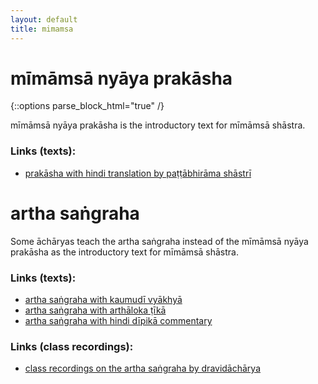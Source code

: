 ```yaml
---
layout: default
title: mimamsa
---
```


# mīmāmsā nyāya prakāsha

{::options parse_block_html="true" /}

mīmāmsā nyāya prakāsha is the introductory text for mīmāmsā shāstra.

### Links (texts):

- [prakāsha with hindi translation by paṭṭābhirāma shāstrī][np-ps]

[np-ps]: https://archive.org/details/MimamsaNyayaPrakashaPt.KamlapatiTripathi

# artha saṅgraha

Some āchāryas teach the artha saṅgraha instead of the mīmāmsā nyāya prakāsha
as the introductory text for mīmāmsā shāstra.

### Links (texts):

- [artha saṅgraha with kaumudī vyākhyā][as-k]
- [artha saṅgraha with arthāloka ṭīkā][as-k]
- [artha saṅgraha with hindi dīpikā commentary][as-d]

[as-d]: https://archive.org/details/ArthaSangrahaHindi
[as-a]: https://archive.org/details/LogakshiBhaskarArthaSangrahaVachaspatiUpadhyaya
[as-k]: https://archive.org/details/ArthaSangrahaNirnayaSagarPress1950NarayanRamAcharya

### Links (class recordings):

- [class recordings on the artha saṅgraha by dravidāchārya][as-sn]

[as-sn]: http://shastranethralaya.org/discourse/poorva-mimasa-discourse/